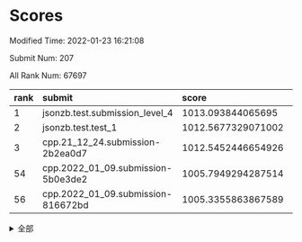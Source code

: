 # Scores

Modified Time: 2022-01-23 16:21:08

Submit Num: 207

All Rank Num: 67697

| rank |               submit               |       score        |       sigma        | pk_num |
| :--- | :--------------------------------- | :----------------- | :----------------- | :----- |
| 1    | jsonzb.test.submission_level_4     | 1013.093844065695  | 0.8067011314971282 | 1309   |
| 2    | jsonzb.test.test_1                 | 1012.5677329071002 | 0.8102732947961123 | 1307   |
| 3    | cpp.21_12_24.submission-2b2ea0d7   | 1012.5452446654926 | 0.7906711876509586 | 1310   |
| 54   | cpp.2022_01_09.submission-5b0e3de2 | 1005.7949294287514 | 0.7308193505714411 | 1311   |
| 56   | cpp.2022_01_09.submission-816672bd | 1005.3355863867589 | 0.7429922020263622 | 1307   |


<details>
<summary>全部</summary>

| rank |                 submit                 |       score        |       sigma        | pk_num |
| :--- | :------------------------------------- | :----------------- | :----------------- | :----- |
| 1    | jsonzb.test.submission_level_4         | 1013.093844065695  | 0.8067011314971282 | 1309   |
| 2    | jsonzb.test.test_1                     | 1012.5677329071002 | 0.8102732947961123 | 1307   |
| 3    | cpp.21_12_24.submission-2b2ea0d7       | 1012.5452446654926 | 0.7906711876509586 | 1310   |
| 4    | gobigger.level_3.submission_level_3_23 | 1012.3517811921989 | 0.7857768021458132 | 1300   |
| 5    | gobigger.level_3.submission_level_3_21 | 1011.2103055745222 | 0.7768567572887823 | 1314   |
| 6    | gobigger.level_3.submission_level_3_38 | 1011.0990106735583 | 0.7743905709243492 | 1308   |
| 7    | gobigger.level_3.submission_level_3_6  | 1010.9347186384639 | 0.7935178413450555 | 1310   |
| 8    | gobigger.level_3.submission_level_3_26 | 1010.8827562317796 | 0.7647428071312236 | 1310   |
| 9    | gobigger.level_3.submission_level_3_37 | 1010.8435875286754 | 0.7663369086291605 | 1309   |
| 10   | gobigger.level_3.submission_level_3_15 | 1010.8272629675921 | 0.7887351656986056 | 1306   |
| 11   | gobigger.level_3.submission_level_3_32 | 1010.8153223223406 | 0.7663673776184862 | 1310   |
| 12   | gobigger.level_3.submission_level_3_43 | 1010.7784216467699 | 0.7652340889423548 | 1309   |
| 13   | gobigger.level_3.submission_level_3_31 | 1010.7184276925232 | 0.7540445407055612 | 1306   |
| 14   | gobigger.level_3.submission_level_3_47 | 1010.680102231137  | 0.7702222605815188 | 1305   |
| 15   | gobigger.level_3.submission_level_3_13 | 1010.6616656963072 | 0.7592187802497253 | 1307   |
| 16   | gobigger.level_3.submission_level_3_44 | 1010.5187064731774 | 0.7642109887120626 | 1308   |
| 17   | gobigger.level_3.submission_level_3_8  | 1010.4225525332395 | 0.7501652934377895 | 1302   |
| 18   | gobigger.level_3.submission_level_3_49 | 1010.4223573205263 | 0.7556649041916119 | 1307   |
| 19   | gobigger.level_3.submission_level_3_28 | 1010.294512487347  | 0.7494518178250713 | 1306   |
| 20   | gobigger.level_3.submission_level_3_30 | 1010.2584131268358 | 0.7399166117231194 | 1305   |
| 21   | gobigger.level_3.submission_level_3_10 | 1010.2431485024714 | 0.7762730191020392 | 1306   |
| 22   | gobigger.level_3.submission_level_3_41 | 1010.1718657685667 | 0.7563409958496197 | 1313   |
| 23   | gobigger.level_3.submission_level_3_18 | 1010.1509760535171 | 0.7531266170518163 | 1305   |
| 24   | gobigger.level_3.submission_level_3_4  | 1010.1147737133551 | 0.7617392816357161 | 1307   |
| 25   | gobigger.level_3.submission_level_3_12 | 1010.0968193017209 | 0.7455062443382636 | 1306   |
| 26   | gobigger.level_3.submission_level_3_45 | 1010.0893660273804 | 0.7482550142114691 | 1309   |
| 27   | gobigger.level_3.submission_level_3_34 | 1010.0738670189859 | 0.7720021754294749 | 1306   |
| 28   | gobigger.level_3.submission_level_3_36 | 1010.0702400710877 | 0.7644657252703481 | 1309   |
| 29   | gobigger.level_3.submission_level_3_35 | 1010.041541339448  | 0.7556684444494569 | 1307   |
| 30   | gobigger.level_3.submission_level_3_5  | 1010.0236280388542 | 0.7467504197045777 | 1305   |
| 31   | gobigger.level_3.submission_level_3_24 | 1010.0142023218223 | 0.7579084576314518 | 1309   |
| 32   | gobigger.level_3.submission_level_3_46 | 1009.9807147332344 | 0.7508177239881723 | 1309   |
| 33   | gobigger.level_3.submission_level_3_22 | 1009.920726067459  | 0.7396592004816759 | 1308   |
| 34   | gobigger.level_3.submission_level_3_20 | 1009.8356268059254 | 0.7745713118628392 | 1306   |
| 35   | gobigger.level_3.submission_level_3_9  | 1009.8187828461394 | 0.7796186776332538 | 1311   |
| 36   | gobigger.level_3.submission_level_3_40 | 1009.771562386863  | 0.7600244008610669 | 1310   |
| 37   | gobigger.level_3.submission_level_3_29 | 1009.6996416682246 | 0.7784247670253931 | 1309   |
| 38   | gobigger.level_3.submission_level_3_0  | 1009.6943266861073 | 0.7486650741141018 | 1308   |
| 39   | gobigger.level_3.submission_level_3_39 | 1009.6670545433951 | 0.7461854233295203 | 1313   |
| 40   | gobigger.level_3.submission_level_3_48 | 1009.5748922618565 | 0.7468887259336228 | 1306   |
| 41   | gobigger.level_3.submission_level_3_17 | 1009.396496129286  | 0.7580836888680124 | 1309   |
| 42   | gobigger.level_3.submission_level_3_27 | 1009.3731141758825 | 0.7555318028637988 | 1305   |
| 43   | gobigger.level_3.submission_level_3_16 | 1009.3595320888949 | 0.7554889530348198 | 1310   |
| 44   | gobigger.level_3.submission_level_3_11 | 1009.3317633796712 | 0.7523898563487263 | 1306   |
| 45   | gobigger.level_3.submission_level_3_33 | 1009.3139608569854 | 0.7532873426725513 | 1306   |
| 46   | gobigger.level_3.submission_level_3_19 | 1009.0578822701665 | 0.7359516830164043 | 1308   |
| 47   | gobigger.level_3.submission_level_3_25 | 1009.0545683702561 | 0.7454969058084203 | 1310   |
| 48   | gobigger.level_3.submission_level_3_14 | 1008.9116070274364 | 0.7598640922152725 | 1307   |
| 49   | gobigger.level_3.submission_level_3_7  | 1008.8293440039104 | 0.7429707693567551 | 1310   |
| 50   | gobigger.level_3.submission_level_3_1  | 1008.8201709447651 | 0.7490115899340068 | 1305   |
| 51   | gobigger.level_3.submission_level_3_2  | 1008.6949467945719 | 0.7554511159647438 | 1309   |
| 52   | gobigger.level_3.submission_level_3_42 | 1008.6563437093838 | 0.7661484941690289 | 1302   |
| 53   | gobigger.level_3.submission_level_3_3  | 1008.0023030018389 | 0.7498432480624782 | 1313   |
| 54   | cpp.2022_01_09.submission-5b0e3de2     | 1005.7949294287514 | 0.7308193505714411 | 1311   |
| 55   | gobigger.level_1.submission_level_1_7  | 1005.3512430681616 | 0.7137889790329649 | 1308   |
| 56   | cpp.2022_01_09.submission-816672bd     | 1005.3355863867589 | 0.7429922020263622 | 1307   |
| 57   | gobigger.level_1.submission_level_1_9  | 1004.9534634947971 | 0.7230400720719722 | 1308   |
| 58   | gobigger.level_1.submission_level_1_23 | 1004.9173611744508 | 0.7333802199425218 | 1301   |
| 59   | gobigger.level_1.submission_level_1_39 | 1004.8218147502666 | 0.735780505751677  | 1308   |
| 60   | gobigger.level_1.submission_level_1_12 | 1004.7327241933278 | 0.72551327897375   | 1305   |
| 61   | gobigger.level_1.submission_level_1_35 | 1004.6848918165814 | 0.7335022129972354 | 1304   |
| 62   | gobigger.level_1.submission_level_1_2  | 1004.6826132181487 | 0.7157321199688961 | 1309   |
| 63   | gobigger.level_1.submission_level_1_11 | 1004.1396047634279 | 0.7344535945829435 | 1301   |
| 64   | gobigger.level_1.submission_level_1_21 | 1004.0015852695855 | 0.7337171250676331 | 1310   |
| 65   | gobigger.level_1.submission_level_1_24 | 1003.9787777028612 | 0.7143240841318086 | 1308   |
| 66   | gobigger.level_1.submission_level_1_3  | 1003.8185605643915 | 0.7180999353500902 | 1310   |
| 67   | gobigger.level_1.submission_level_1_27 | 1003.7309521746052 | 0.7112803031199275 | 1310   |
| 68   | gobigger.level_1.submission_level_1_29 | 1003.712106381318  | 0.7123279307884917 | 1308   |
| 69   | gobigger.level_1.submission_level_1_28 | 1003.6581225585841 | 0.7162032708045686 | 1308   |
| 70   | gobigger.level_1.submission_level_1_26 | 1003.6475577176224 | 0.7231308775981617 | 1310   |
| 71   | gobigger.level_1.submission_level_1_10 | 1003.560588862872  | 0.724079991755006  | 1304   |
| 72   | gobigger.level_1.submission_level_1_43 | 1003.5403000097111 | 0.7243424062245674 | 1314   |
| 73   | gobigger.level_1.submission_level_1_36 | 1003.4884703129811 | 0.7212473006027936 | 1308   |
| 74   | gobigger.level_1.submission_level_1_44 | 1003.4799068429528 | 0.7087767851007335 | 1304   |
| 75   | gobigger.level_1.submission_level_1_30 | 1003.4176979514131 | 0.7109676403887077 | 1310   |
| 76   | gobigger.level_1.submission_level_1_34 | 1003.4071769704962 | 0.7217938592671073 | 1311   |
| 77   | gobigger.level_1.submission_level_1_32 | 1003.4002876734787 | 0.7123814430272585 | 1311   |
| 78   | gobigger.level_1.submission_level_1_33 | 1003.3924654361573 | 0.7036004905424953 | 1310   |
| 79   | gobigger.level_1.submission_level_1_13 | 1003.3532485879051 | 0.7148660154121225 | 1310   |
| 80   | gobigger.level_1.submission_level_1_49 | 1003.3386368386098 | 0.7191599586327849 | 1307   |
| 81   | gobigger.level_1.submission_level_1_38 | 1003.3255977485642 | 0.7117783245536988 | 1310   |
| 82   | gobigger.level_1.submission_level_1_20 | 1003.2728142507674 | 0.7164694413009588 | 1309   |
| 83   | gobigger.level_1.submission_level_1_19 | 1003.2314813157624 | 0.7217330854135492 | 1305   |
| 84   | gobigger.level_1.submission_level_1_15 | 1003.1995298935365 | 0.7186066168558481 | 1309   |
| 85   | gobigger.level_1.submission_level_1_18 | 1003.1660856691451 | 0.7181133978289365 | 1304   |
| 86   | gobigger.level_1.submission_level_1_31 | 1003.1243389619434 | 0.718821273774764  | 1316   |
| 87   | gobigger.level_1.submission_level_1_48 | 1003.0231545591918 | 0.7131900999923133 | 1310   |
| 88   | gobigger.level_1.submission_level_1_47 | 1002.9992808312807 | 0.7224325021116712 | 1309   |
| 89   | gobigger.level_1.submission_level_1_45 | 1002.9207942952573 | 0.7168349103231899 | 1311   |
| 90   | gobigger.level_1.submission_level_1_4  | 1002.8503800506759 | 0.7240219999439701 | 1303   |
| 91   | gobigger.level_1.submission_level_1_42 | 1002.83648090172   | 0.708735267822184  | 1313   |
| 92   | gobigger.level_1.submission_level_1_40 | 1002.7627217657505 | 0.7072154157785213 | 1309   |
| 93   | gobigger.level_1.submission_level_1_46 | 1002.7600249971587 | 0.7151319569657703 | 1312   |
| 94   | gobigger.level_1.submission_level_1_37 | 1002.748758829299  | 0.7107257122913236 | 1307   |
| 95   | gobigger.level_1.submission_level_1_14 | 1002.6964213451921 | 0.7147540842489806 | 1309   |
| 96   | gobigger.level_1.submission_level_1_17 | 1002.6582207910003 | 0.7150879061588051 | 1309   |
| 97   | gobigger.level_1.submission_level_1_41 | 1002.6486552972355 | 0.712077348159726  | 1307   |
| 98   | gobigger.level_1.submission_level_1_8  | 1002.4832953944855 | 0.7062503787475776 | 1305   |
| 99   | gobigger.level_1.submission_level_1_6  | 1002.4587128668586 | 0.714033092302092  | 1311   |
| 100  | gobigger.level_1.submission_level_1_16 | 1002.4080206643657 | 0.713036355059053  | 1311   |
| 101  | gobigger.level_1.submission_level_1_22 | 1002.2702500850177 | 0.7090675391536567 | 1307   |
| 102  | gobigger.level_1.submission_level_1_5  | 1002.0848603552995 | 0.712598752226016  | 1311   |
| 103  | gobigger.level_1.submission_level_1_25 | 1002.0330542238736 | 0.7176784630854501 | 1309   |
| 104  | gobigger.level_1.submission_level_1_0  | 1001.6036767814219 | 0.7136965496186843 | 1309   |
| 105  | gobigger.level_1.submission_level_1_1  | 1001.5237832490266 | 0.7147525477265403 | 1308   |
| 106  | gobigger.random.submission_random_4    | 997.0534083677431  | 0.7030953334267414 | 1308   |
| 107  | gobigger.random.submission_random_16   | 996.5874647711797  | 0.7160670681956496 | 1310   |
| 108  | gobigger.random.submission_random_40   | 996.5808659418375  | 0.7127740442154911 | 1306   |
| 109  | gobigger.random.submission_random_47   | 996.5333236524799  | 0.7093452363541147 | 1307   |
| 110  | gobigger.random.submission_random_33   | 996.4897675384191  | 0.7050716272337971 | 1308   |
| 111  | gobigger.random.submission_random_44   | 996.4415691990251  | 0.7212069068312299 | 1309   |
| 112  | gobigger.random.submission_random_1    | 996.3985195244123  | 0.7047897675120695 | 1305   |
| 113  | gobigger.random.submission_random_22   | 996.3325138511492  | 0.7097216763930433 | 1310   |
| 114  | gobigger.random.submission_random_10   | 996.309330794016   | 0.7244105396640635 | 1307   |
| 115  | gobigger.random.submission_random_15   | 996.20333646291    | 0.709709304409492  | 1310   |
| 116  | gobigger.random.submission_random_27   | 996.1722069358987  | 0.7016621592827643 | 1306   |
| 117  | gobigger.random.submission_random_5    | 996.0201950159509  | 0.7121413783428926 | 1305   |
| 118  | gobigger.random.submission_random_43   | 995.9972167544023  | 0.7102473261872324 | 1310   |
| 119  | gobigger.random.submission_random_46   | 995.955128664074   | 0.7141208867668266 | 1302   |
| 120  | gobigger.random.submission_random_41   | 995.8884368107579  | 0.7075202404284362 | 1311   |
| 121  | gobigger.random.submission_random_13   | 995.8854416317149  | 0.7094317601845284 | 1310   |
| 122  | gobigger.random.submission_random_17   | 995.8601866567521  | 0.714530026689647  | 1308   |
| 123  | gobigger.random.submission_random_38   | 995.7564525015594  | 0.7104343989407212 | 1305   |
| 124  | gobigger.random.submission_random_31   | 995.7507531813326  | 0.7115378175321903 | 1314   |
| 125  | gobigger.random.submission_random_34   | 995.7277671667867  | 0.7102830549764847 | 1313   |
| 126  | gobigger.random.submission_random_18   | 995.7274393335059  | 0.7076064588588988 | 1306   |
| 127  | gobigger.random.submission_random_12   | 995.7071881367841  | 0.7111618386819336 | 1307   |
| 128  | gobigger.random.submission_random_3    | 995.7037286792927  | 0.7166636115693187 | 1307   |
| 129  | gobigger.random.submission_random_36   | 995.6770660767965  | 0.7183655300099876 | 1308   |
| 130  | gobigger.random.submission_random_48   | 995.6518521867603  | 0.7134900335516996 | 1307   |
| 131  | gobigger.random.submission_random_6    | 995.6285276389291  | 0.7140995925499437 | 1308   |
| 132  | gobigger.random.submission_random_25   | 995.608456905518   | 0.7086005579400919 | 1310   |
| 133  | gobigger.random.submission_random_30   | 995.5660522633684  | 0.7187107438617011 | 1311   |
| 134  | gobigger.random.submission_random_14   | 995.563338826887   | 0.7119458387288693 | 1309   |
| 135  | gobigger.random.submission_random_35   | 995.5207738092525  | 0.7072460914778145 | 1314   |
| 136  | gobigger.random.submission_random_45   | 995.494478631335   | 0.709280432769677  | 1309   |
| 137  | gobigger.random.submission_random_32   | 995.4637787404645  | 0.699745437707079  | 1310   |
| 138  | gobigger.random.submission_random_49   | 995.4607160760287  | 0.7101203955410255 | 1306   |
| 139  | gobigger.random.submission_random_37   | 995.4452510946198  | 0.7106372323753098 | 1307   |
| 140  | gobigger.random.submission_random_42   | 995.438884078613   | 0.7207332426044127 | 1305   |
| 141  | gobigger.random.submission_random_28   | 995.4002096475446  | 0.7105094044111746 | 1311   |
| 142  | gobigger.random.submission_random_26   | 995.3662256778447  | 0.7142046239198613 | 1309   |
| 143  | gobigger.random.submission_random_11   | 995.313754945639   | 0.7142766568347743 | 1308   |
| 144  | gobigger.random.submission_random_8    | 995.2911782096093  | 0.7163590013989635 | 1309   |
| 145  | gobigger.random.submission_random_24   | 995.2726019074831  | 0.7088622770124577 | 1310   |
| 146  | gobigger.random.submission_random_23   | 995.187395906006   | 0.709148069926326  | 1307   |
| 147  | gobigger.random.submission_random_21   | 995.1133165865934  | 0.718894400888351  | 1307   |
| 148  | gobigger.random.submission_random_20   | 994.9902556545708  | 0.7152166883221535 | 1310   |
| 149  | gobigger.random.submission_random_7    | 994.9861279106583  | 0.7212496318499185 | 1306   |
| 150  | gobigger.random.submission_random_19   | 994.9502071898593  | 0.720761318976285  | 1307   |
| 151  | gobigger.random.submission_random_0    | 994.9152860692793  | 0.7160292367035717 | 1307   |
| 152  | gobigger.random.submission_random_29   | 994.8436701438773  | 0.7246089697768351 | 1306   |
| 153  | gobigger.random.submission_random_2    | 994.8306410435487  | 0.726820551799208  | 1306   |
| 154  | gobigger.random.submission_random_9    | 994.5495626079082  | 0.7122804016534838 | 1309   |
| 155  | gobigger.random.submission_random_39   | 993.7034548534649  | 0.7192450436172594 | 1308   |
| 156  | gobigger.level_2.submission_level_2_20 | 993.6333024031761  | 0.7266784365958697 | 1310   |
| 157  | gobigger.level_2.submission_level_2_21 | 993.6281439245818  | 0.7254443561210923 | 1310   |
| 158  | gobigger.level_2.submission_level_2_5  | 993.4558791777016  | 0.7431623891211668 | 1301   |
| 159  | gobigger.level_2.submission_level_2_2  | 993.4172984007818  | 0.7326059598598705 | 1306   |
| 160  | gobigger.level_2.submission_level_2_17 | 993.3594598179208  | 0.7342289370403287 | 1307   |
| 161  | gobigger.level_2.submission_level_2_27 | 993.3182139508401  | 0.7315746491877883 | 1309   |
| 162  | gobigger.level_2.submission_level_2_13 | 993.2123534077042  | 0.7311812378339422 | 1305   |
| 163  | gobigger.level_2.submission_level_2_44 | 993.1653826079898  | 0.7389235373671762 | 1310   |
| 164  | gobigger.level_2.submission_level_2_1  | 993.0076793762673  | 0.7358122512901732 | 1311   |
| 165  | gobigger.level_2.submission_level_2_37 | 992.907716389607   | 0.7251477201132314 | 1310   |
| 166  | gobigger.level_2.submission_level_2_26 | 992.8710683926896  | 0.733421182803665  | 1308   |
| 167  | gobigger.level_2.submission_level_2_35 | 992.8219083332563  | 0.7458239794127299 | 1308   |
| 168  | gobigger.level_2.submission_level_2_47 | 992.568619285123   | 0.7309803922707322 | 1308   |
| 169  | gobigger.level_2.submission_level_2_14 | 992.5572326462462  | 0.7275316810952639 | 1306   |
| 170  | gobigger.level_2.submission_level_2_30 | 992.5247438834799  | 0.7492027373862725 | 1308   |
| 171  | gobigger.level_2.submission_level_2_34 | 992.4990034275293  | 0.7373911757820936 | 1308   |
| 172  | gobigger.level_2.submission_level_2_38 | 992.4600721999625  | 0.7451476001877457 | 1306   |
| 173  | gobigger.level_2.submission_level_2_12 | 992.3794603675806  | 0.7348229316697411 | 1311   |
| 174  | gobigger.level_2.submission_level_2_8  | 992.3228627931131  | 0.7590456153568413 | 1306   |
| 175  | gobigger.level_2.submission_level_2_32 | 992.2921504937689  | 0.7321835738200652 | 1312   |
| 176  | gobigger.level_2.submission_level_2_24 | 992.2856487974027  | 0.7435997266493313 | 1302   |
| 177  | gobigger.level_2.submission_level_2_16 | 992.1947041894506  | 0.7526041147796183 | 1308   |
| 178  | gobigger.level_2.submission_level_2_18 | 992.0459920774524  | 0.7309101258035339 | 1306   |
| 179  | gobigger.level_2.submission_level_2_48 | 992.041633650682   | 0.7490417303458798 | 1309   |
| 180  | gobigger.level_2.submission_level_2_39 | 992.0270816909515  | 0.7427712743749489 | 1313   |
| 181  | gobigger.level_2.submission_level_2_46 | 991.8958442989177  | 0.7297624420847867 | 1311   |
| 182  | gobigger.level_2.submission_level_2_41 | 991.8862323956821  | 0.7490067565502871 | 1312   |
| 183  | gobigger.level_2.submission_level_2_49 | 991.8857062780323  | 0.7398058543673045 | 1312   |
| 184  | gobigger.level_2.submission_level_2_36 | 991.878000707085   | 0.7547155533434312 | 1313   |
| 185  | gobigger.level_2.submission_level_2_0  | 991.8621937537434  | 0.7471699320394292 | 1308   |
| 186  | gobigger.level_2.submission_level_2_29 | 991.8427732462189  | 0.7741227652401721 | 1308   |
| 187  | gobigger.level_2.submission_level_2_45 | 991.8253867546748  | 0.7409077318765818 | 1305   |
| 188  | gobigger.level_2.submission_level_2_25 | 991.7832124214616  | 0.7443776803568377 | 1306   |
| 189  | gobigger.level_2.submission_level_2_40 | 991.7813908251339  | 0.7352132160018925 | 1307   |
| 190  | gobigger.level_2.submission_level_2_23 | 991.6572800481467  | 0.7499159558492982 | 1306   |
| 191  | gobigger.level_2.submission_level_2_7  | 991.559714031447   | 0.7458483880081592 | 1307   |
| 192  | gobigger.level_2.submission_level_2_3  | 991.4945069391965  | 0.7398242276102638 | 1306   |
| 193  | gobigger.level_2.submission_level_2_42 | 991.4795333647993  | 0.7492126928419125 | 1311   |
| 194  | gobigger.level_2.submission_level_2_19 | 991.4542246599451  | 0.7593479632915183 | 1309   |
| 195  | gobigger.level_2.submission_level_2_43 | 991.448124998904   | 0.7500175148786121 | 1306   |
| 196  | gobigger.level_2.submission_level_2_28 | 991.4471718002145  | 0.740907553910163  | 1308   |
| 197  | gobigger.level_2.submission_level_2_6  | 991.4068384131001  | 0.7372306329626694 | 1306   |
| 198  | gobigger.level_2.submission_level_2_22 | 991.3804178841823  | 0.7374037515667977 | 1311   |
| 199  | gobigger.level_2.submission_level_2_31 | 991.2471923409197  | 0.7549914404880514 | 1308   |
| 200  | gobigger.level_2.submission_level_2_15 | 991.1792582784847  | 0.7480233420800478 | 1306   |
| 201  | gobigger.level_2.submission_level_2_9  | 991.0865669724731  | 0.742246300517206  | 1314   |
| 202  | gobigger.level_2.submission_level_2_10 | 990.534658496666   | 0.7583721742903127 | 1311   |
| 203  | gobigger.level_2.submission_level_2_4  | 990.3101685433433  | 0.7677291831198835 | 1311   |
| 204  | gobigger.level_2.submission_level_2_33 | 989.9202950083491  | 0.7649834527419694 | 1308   |
| 205  | gobigger.level_2.submission_level_2_11 | 989.655504565396   | 0.7888481916740866 | 1310   |
| 206  | gobigger.none.submission_none_1        | 979.0640945305464  | 1.2662074552935139 | 1306   |
| 207  | gobigger.none.submission_none_0        | 975.2262580463931  | 1.4640287136884462 | 1311   |

</details>
